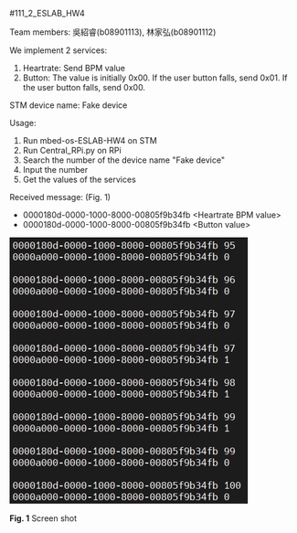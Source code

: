#111_2_ESLAB_HW4

Team members: 吳紹睿(b08901113), 林家弘(b08901112)

We implement 2 services:
1. Heartrate: Send BPM value
2. Button: The value is initially 0x00. If the user button falls, send 0x01. If the user button falls, send 0x00.

STM device name: Fake device

Usage:
1. Run mbed-os-ESLAB-HW4 on STM
2. Run Central_RPi.py on RPi
3. Search the number of the device name "Fake device"
4. Input the number
5. Get the values of the services

Received message: (Fig. 1)
* 0000180d-0000-1000-8000-00805f9b34fb \<Heartrate BPM value\>
* 0000180d-0000-1000-8000-00805f9b34fb \<Button value\>

  
![](img/screenshot.jpg)

**Fig. 1** Screen shot

